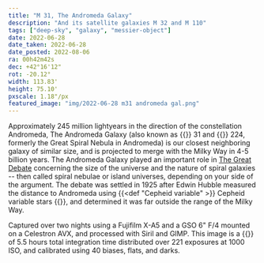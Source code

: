 ```yaml
---
title: "M 31, The Andromeda Galaxy"
description: "And its satellite galaxies M 32 and M 110"
tags: ["deep-sky", "galaxy", "messier-object"]
date: 2022-06-28
date_taken: 2022-06-28
date_posted: 2022-08-06
ra: 00h42m42s
dec: +42°16'12"
rot: -20.12°
width: 113.83'
height: 75.10'
pxscale: 1.18"/px
featured_image: "img/2022-06-28 m31 andromeda gal.png"
---
```


Approximately 245 million lightyears in the direction of the constellation Andromeda, The Andromeda Galaxy (also known as {{<def M />}} 31 and {{<def NGC />}} 224, formerly the Great Spiral Nebula in Andromeda) is our closest neighboring galaxy of similar size, and is projected to merge with the Milky Way in 4-5 billion years. The Andromeda Galaxy played an important role in [The Great Debate](https://apod.nasa.gov/diamond_jubilee/debate20.html) concerning the size of the universe and the nature of spiral galaxies -- then called spiral nebulae or island universes, depending on your side of the argument. The debate was settled in 1925 after Edwin Hubble measured the distance to Andromeda using {{<def "Cepheid variable" >}} Cepheid variable stars {{</def>}}, and determined it was far outside the range of the Milky Way.

Captured over two nights using a Fujifilm X-A5 and a GSO 6" F/4 mounted on a Celestron AVX, and processed with Siril and GIMP. This image is a {{<def stack />}} of 5.5 hours total integration time distributed over 221 exposures at 1000 ISO, and calibrated using 40 biases, flats, and darks.